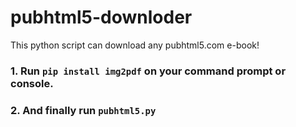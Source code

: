 # pubhtml5-downloder
This python script can download any pubhtml5.com e-book!

### 1. Run `pip install img2pdf` on your command prompt or console.
### 2. And finally run `pubhtml5.py`
